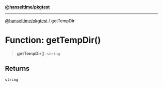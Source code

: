[**@hanseltime/pkgtest**](../README.md)

***

[@hanseltime/pkgtest](../README.md) / getTempDir

# Function: getTempDir()

> **getTempDir**(): `string`

## Returns

`string`
